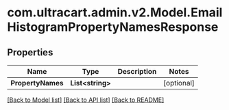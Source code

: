 # com.ultracart.admin.v2.Model.EmailHistogramPropertyNamesResponse
## Properties

Name | Type | Description | Notes
------------ | ------------- | ------------- | -------------
**PropertyNames** | **List&lt;string&gt;** |  | [optional] 


[[Back to Model list]](../README.md#documentation-for-models) [[Back to API list]](../README.md#documentation-for-api-endpoints) [[Back to README]](../README.md)


